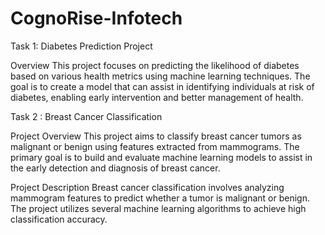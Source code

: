# CognoRise-Infotech
Task 1:
Diabetes Prediction Project

Overview
This project focuses on predicting the likelihood of diabetes based on various health metrics using machine learning techniques. The goal is to create a model that can assist in identifying individuals at risk of diabetes, enabling early intervention and better management of health.

Task 2 :
Breast Cancer Classification

Project Overview
This project aims to classify breast cancer tumors as malignant or benign using features extracted from mammograms. The primary goal is to build and evaluate machine learning models to assist in the early detection and diagnosis of breast cancer.

Project Description
Breast cancer classification involves analyzing mammogram features to predict whether a tumor is malignant or benign. The project utilizes several machine learning algorithms to achieve high classification accuracy.
